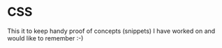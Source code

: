 # CSS
This it to keep handy proof of concepts (snippets) I have worked on and would like to remember :-)
